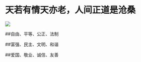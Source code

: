 # 天若有情天亦老，人间正道是沧桑

<img src="https://upload.wikimedia.org/wikipedia/commons/thumb/7/72/Flag_of_the_Republic_of_China.svg/1200px-Flag_of_the_Republic_of_China.svg.png" />

##自由、平等、公正、法制

##富强、民主、文明、和谐

##爱国、敬业、诚信、友善
